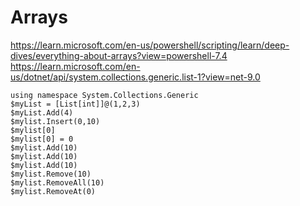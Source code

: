 # Arrays

https://learn.microsoft.com/en-us/powershell/scripting/learn/deep-dives/everything-about-arrays?view=powershell-7.4
https://learn.microsoft.com/en-us/dotnet/api/system.collections.generic.list-1?view=net-9.0

```pwsh
using namespace System.Collections.Generic
$myList = [List[int]]@(1,2,3)
$myList.Add(4)
$mylist.Insert(0,10)
$mylist[0]
$mylist[0] = 0
$mylist.Add(10)
$mylist.Add(10)
$mylist.Add(10)
$mylist.Remove(10)
$mylist.RemoveAll(10)
$mylist.RemoveAt(0)
```
